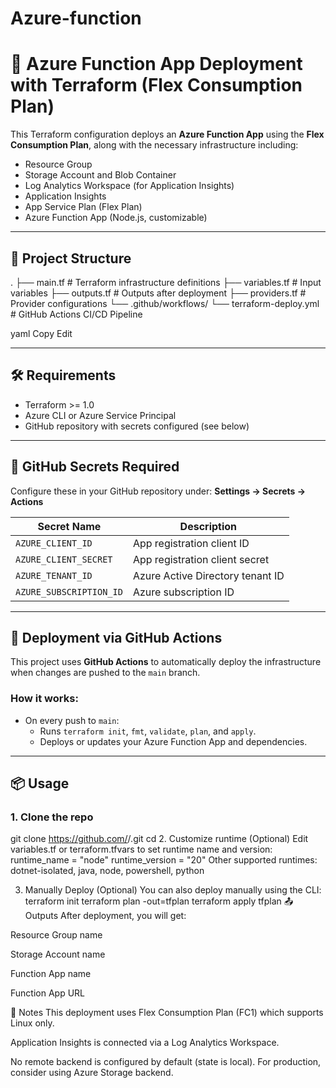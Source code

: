 # Azure-function
# 🚀 Azure Function App Deployment with Terraform (Flex Consumption Plan)

This Terraform configuration deploys an **Azure Function App** using the **Flex Consumption Plan**, along with the necessary infrastructure including:

- Resource Group
- Storage Account and Blob Container
- Log Analytics Workspace (for Application Insights)
- Application Insights
- App Service Plan (Flex Plan)
- Azure Function App (Node.js, customizable)

---

## 📁 Project Structure

.
├── main.tf # Terraform infrastructure definitions
├── variables.tf # Input variables
├── outputs.tf # Outputs after deployment
├── providers.tf # Provider configurations
└── .github/workflows/
    └── terraform-deploy.yml # GitHub Actions CI/CD Pipeline

yaml
Copy
Edit

---

## 🛠️ Requirements

- Terraform >= 1.0
- Azure CLI or Azure Service Principal
- GitHub repository with secrets configured (see below)

---

## 🔐 GitHub Secrets Required

Configure these in your GitHub repository under:
**Settings → Secrets → Actions**

| Secret Name             | Description                         |
|-------------------------|-------------------------------------|
| `AZURE_CLIENT_ID`       | App registration client ID          |
| `AZURE_CLIENT_SECRET`   | App registration client secret      |
| `AZURE_TENANT_ID`       | Azure Active Directory tenant ID    |
| `AZURE_SUBSCRIPTION_ID` | Azure subscription ID               |

---

## 🚀 Deployment via GitHub Actions

This project uses **GitHub Actions** to automatically deploy the infrastructure when changes are pushed to the `main` branch.

### How it works:
- On every push to `main`:
  - Runs `terraform init`, `fmt`, `validate`, `plan`, and `apply`.
  - Deploys or updates your Azure Function App and dependencies.

---

## 📦 Usage

### 1. Clone the repo
git clone https://github.com/<your-org>/<your-repo>.git
cd <your-repo>
2. Customize runtime (Optional)
Edit variables.tf or terraform.tfvars to set runtime name and version:
runtime_name    = "node"
runtime_version = "20"
Other supported runtimes: dotnet-isolated, java, node, powershell, python

3. Manually Deploy (Optional)
You can also deploy manually using the CLI:
terraform init
terraform plan -out=tfplan
terraform apply tfplan
📤 Outputs
After deployment, you will get:

Resource Group name

Storage Account name

Function App name

Function App URL

📌 Notes
This deployment uses Flex Consumption Plan (FC1) which supports Linux only.

Application Insights is connected via a Log Analytics Workspace.

No remote backend is configured by default (state is local). For production, consider using Azure Storage backend.
